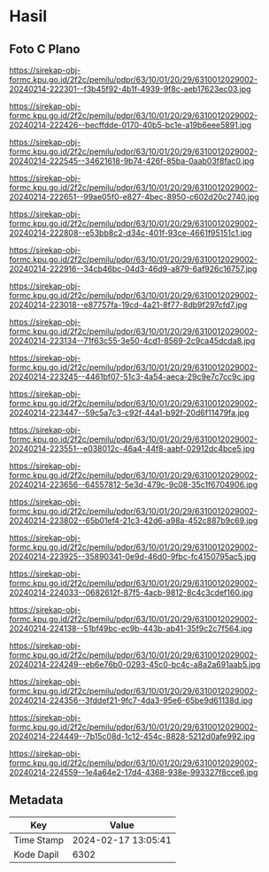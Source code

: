 # Hasil

## Foto C Plano

https://sirekap-obj-formc.kpu.go.id/2f2c/pemilu/pdpr/63/10/01/20/29/6310012029002-20240214-222301--f3b45f92-4b1f-4939-9f8c-aeb17623ec03.jpg

https://sirekap-obj-formc.kpu.go.id/2f2c/pemilu/pdpr/63/10/01/20/29/6310012029002-20240214-222426--becffdde-0170-40b5-bc1e-a19b6eee5891.jpg

https://sirekap-obj-formc.kpu.go.id/2f2c/pemilu/pdpr/63/10/01/20/29/6310012029002-20240214-222545--34621618-9b74-426f-85ba-0aab03f8fac0.jpg

https://sirekap-obj-formc.kpu.go.id/2f2c/pemilu/pdpr/63/10/01/20/29/6310012029002-20240214-222651--99ae05f0-e827-4bec-8950-c602d20c2740.jpg

https://sirekap-obj-formc.kpu.go.id/2f2c/pemilu/pdpr/63/10/01/20/29/6310012029002-20240214-222808--e53bb8c2-d34c-401f-93ce-4661f95151c1.jpg

https://sirekap-obj-formc.kpu.go.id/2f2c/pemilu/pdpr/63/10/01/20/29/6310012029002-20240214-222916--34cb46bc-04d3-46d9-a879-6af926c16757.jpg

https://sirekap-obj-formc.kpu.go.id/2f2c/pemilu/pdpr/63/10/01/20/29/6310012029002-20240214-223018--e87757fa-19cd-4a21-8f77-8db9f297cfd7.jpg

https://sirekap-obj-formc.kpu.go.id/2f2c/pemilu/pdpr/63/10/01/20/29/6310012029002-20240214-223134--71f63c55-3e50-4cd1-8569-2c9ca45dcda8.jpg

https://sirekap-obj-formc.kpu.go.id/2f2c/pemilu/pdpr/63/10/01/20/29/6310012029002-20240214-223245--4461bf07-51c3-4a54-aeca-29c9e7c7cc9c.jpg

https://sirekap-obj-formc.kpu.go.id/2f2c/pemilu/pdpr/63/10/01/20/29/6310012029002-20240214-223447--59c5a7c3-c92f-44a1-b92f-20d6f11479fa.jpg

https://sirekap-obj-formc.kpu.go.id/2f2c/pemilu/pdpr/63/10/01/20/29/6310012029002-20240214-223551--e038012c-46a4-44f8-aabf-02912dc4bce5.jpg

https://sirekap-obj-formc.kpu.go.id/2f2c/pemilu/pdpr/63/10/01/20/29/6310012029002-20240214-223656--64557812-5e3d-479c-9c08-35c1f6704906.jpg

https://sirekap-obj-formc.kpu.go.id/2f2c/pemilu/pdpr/63/10/01/20/29/6310012029002-20240214-223802--65b01ef4-21c3-42d6-a98a-452c887b9c69.jpg

https://sirekap-obj-formc.kpu.go.id/2f2c/pemilu/pdpr/63/10/01/20/29/6310012029002-20240214-223925--35890341-0e9d-46d0-9fbc-fc4150795ac5.jpg

https://sirekap-obj-formc.kpu.go.id/2f2c/pemilu/pdpr/63/10/01/20/29/6310012029002-20240214-224033--0682612f-87f5-4acb-9812-8c4c3cdef160.jpg

https://sirekap-obj-formc.kpu.go.id/2f2c/pemilu/pdpr/63/10/01/20/29/6310012029002-20240214-224138--51bf49bc-ec9b-443b-ab41-35f9c2c7f564.jpg

https://sirekap-obj-formc.kpu.go.id/2f2c/pemilu/pdpr/63/10/01/20/29/6310012029002-20240214-224249--eb6e76b0-0293-45c0-bc4c-a8a2a691aab5.jpg

https://sirekap-obj-formc.kpu.go.id/2f2c/pemilu/pdpr/63/10/01/20/29/6310012029002-20240214-224356--3fddef21-9fc7-4da3-95e6-65be9d61138d.jpg

https://sirekap-obj-formc.kpu.go.id/2f2c/pemilu/pdpr/63/10/01/20/29/6310012029002-20240214-224449--7b15c08d-1c12-454c-8828-5212d0afe992.jpg

https://sirekap-obj-formc.kpu.go.id/2f2c/pemilu/pdpr/63/10/01/20/29/6310012029002-20240214-224559--1e4a64e2-17d4-4368-938e-993327f8cce6.jpg


## Metadata

| Key        | Value               |
| ---------- | ------------------- |
| Time Stamp | 2024-02-17 13:05:41 |
| Kode Dapil | 6302                |



